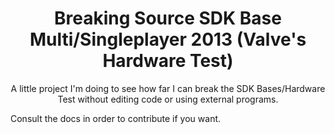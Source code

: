 <h1 align="center">Breaking Source SDK Base Multi/Singleplayer 2013 (Valve's Hardware Test) </h1>
<p align="center">
  A little project I'm doing to see how far I can break the SDK Bases/Hardware Test without editing code or using external programs.
  
  Consult the docs in order to contribute if you want.
</p>
